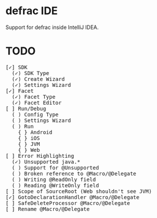 defrac IDE
==========
Support for defrac inside IntelliJ IDEA.

TODO
====
<pre>
[✓] SDK
  (✓) SDK Type
  (✓) Create Wizard
  (✓) Settings Wizard
[✓] Facet
  (✓) Facet Type
  (✓) Facet Editor
[ ] Run/Debug
  ( ) Config Type
  ( ) Settings Wizard
  ( ) Run
    { } Android
    { } iOS
    { } JVM
    { } Web
[ ] Error Highlighting
  (✓) Unsupported java.*
  ( ) Support for @Unsupported
  ( ) Broken reference to @Macro/@Delegate
  ( ) Writing @ReadOnly field
  ( ) Reading @WriteOnly field
[ ] Scope of SourceRoot (Web shouldn't see JVM)
[✓] GotoDeclarationHandler @Macro/@Delegate
[ ] SafeDeleteProcessor @Macro/@Delegate
[ ] Rename @Macro/@Delegate
</pre>
